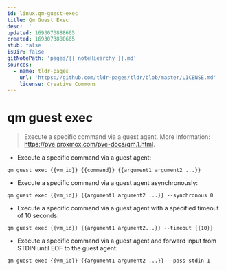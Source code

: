 ```yaml
---
id: linux.qm-guest-exec
title: Qm Guest Exec
desc: ''
updated: 1693073888665
created: 1693073888665
stub: false
isDir: false
gitNotePath: 'pages/{{ noteHiearchy }}.md'
sources:
  - name: tldr-pages
    url: 'https://github.com/tldr-pages/tldr/blob/master/LICENSE.md'
    license: Creative Commons
---
```

# qm guest exec

> Execute a specific command via a guest agent.
> More information: <https://pve.proxmox.com/pve-docs/qm.1.html>.

- Execute a specific command via a guest agent:

`qm guest exec {{vm_id}} {{command}} {{argument1 argument2 ...}}`

- Execute a specific command via a guest agent asynchronously:

`qm guest exec {{vm_id}} {{argument1 argument2 ...}} --synchronous 0`

- Execute a specific command via a guest agent with a specified timeout of 10 seconds:

`qm guest exec {{vm_id}} {{argument1 argument2...}} --timeout {{10}}`

- Execute a specific command via a guest agent and forward input from STDIN until EOF to the guest agent:

`qm guest exec {{vm_id}} {{argument1 argument2 ...}} --pass-stdin 1`

